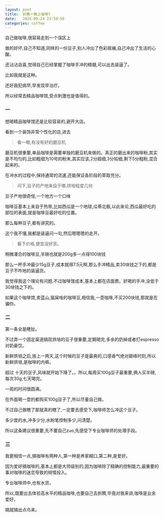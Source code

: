 ```yaml
---
layout: post
title:  折腾一晚上咖啡7
date:   2016-09-24 23:59:59
categories: coffee
---
```


自己做咖啡,很容易走到一个误区上

做的好坏,自己不知道,同样的一份豆子,别人冲出了色彩斑斓,自己冲出了生活的心酸。

还沾沾自喜,觉得自己已经掌握了咖啡手冲的精髓,可以出去装逼了。

比如我就是这种。

还好我犯病早,早发现早治疗。

所以经常去精品咖啡馆,受点刺激也是值得的。

### 一

想喝精品咖啡馆还是比较容易的,避开大店。

看到一个装饰非常个性化的店,进去

> 看一眼,有没有好的磨豆机

磨豆机很重要,单品咖啡是需要单独的磨豆机来做的。真正的磨出来的咖啡粉,其实是不均匀的,比如粗细为10号的粉末,其实应该,2分超细,3分较细,剩下5分粗粉,混合起来的。

在冲水的过程中,保持通常的流速,还能保证各阶段的萃取充分。

> 问下,豆子的产地来自于哪,烘培程度几何

豆子产地很奇怪,一个地方一个口味

咖啡豆基本上来自于热带,比如西瓜是一个地球,瓜蒂北极,以此来论,西瓜最好吃的部位的表面,就是咖啡豆最好吃的位置。

那么每种豆子,都有讲究的。

这个我不懂,我都是装逼问一句,然后嗯嗯嗯的走开。

> 看下价格,便宜没好货。

稍微凑合的咖啡豆,半磅也就是200g多一点得100块钱

那么一杯手冲最少15g豆子,成本就得7.5元啊,那么手冲精品,卖30块钱之下的,都是豆子不咋地的装逼货。

我觉得我这个理论有问题,不过咖啡馆成本,基本上都在店面费。好喝的手冲,没低于30块钱之下的。

如果这个咖啡馆,卖蓝山,猫屎啥的咖啡豆,相信我,一壶咖啡,不买200块钱,那就是在骗你。


### 二

第一条全是瞎扯。

不过弄一个固定渠道搞现烘培的豆子很重要,定期喝完,多余的扔掉或者打espresso对奶豪饮。

新鲜烘培之后,放上一两天,这个时候的豆子是最爽的,口感香气绝对巅峰时刻,所以新鲜烘培,是咖啡的内裤。

超过 十天的豆子,风味就开始下降了。。所以,每周买100g豆子最重要,俩人买半磅,每次30g,七天喝完。

一周的时间很圆满。

在外面喝一壶的都购买100g豆子了,所以尽量自己做。

不过自己做瞎了那就真的瞎了,一定要去感受下,咖啡师怎么冲这个豆子。

多少度的水,冲多少分,水粉笔控制多少,问清楚。

所以这条建议很重要,先不要自己zuo,先感受下专业咖啡师的处理手段。

### 三

我更相信一点,搞咖啡有两种人,第一种是养家糊口,第二种,是爱好。

因为爱好搞咖啡的,基本上都是大师级别的,因为咖啡除了精确的控制能力,最重要的事对咖啡的迷恋导致的倾情投入。

专业咖啡师中,也有水货。

所以,既要出去体验高水平的精品咖啡,也要自己去折腾,毕竟对我来讲,咖啡是业余爱好。

搞就搞出点鸟来。
























